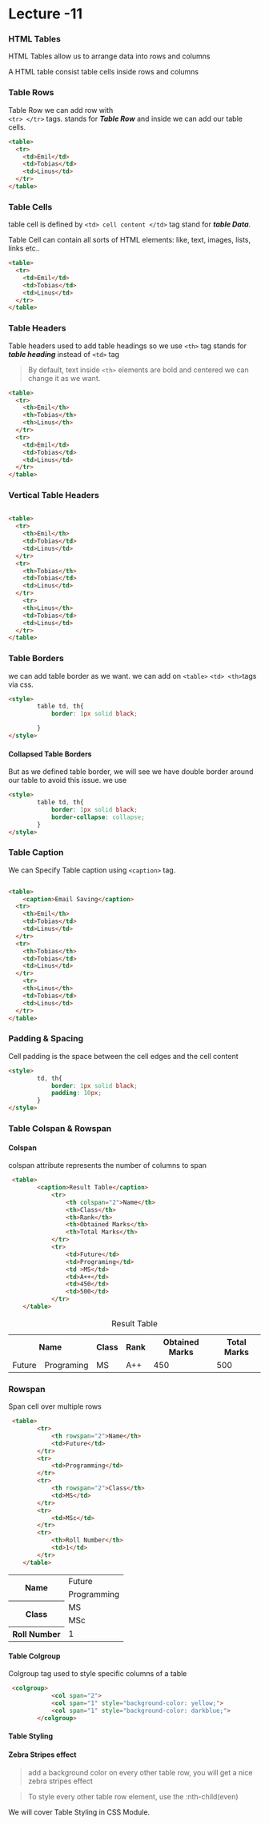 # Lecture -11

### HTML Tables


HTML Tables allow us to arrange data into rows and columns

A HTML table consist table cells inside rows and columns

### Table Rows
Table Row we can add row with  
`<tr> </tr>` tags. stands for _**Table Row**_ and inside we can add our table cells.

```html
<table>
  <tr>
    <td>Emil</td>
    <td>Tobias</td>
    <td>Linus</td>
  </tr>
</table>
```

### Table Cells
table cell is defined by
`<td> cell content </td>` tag stand for _**table Data**_.

Table Cell can contain all sorts of HTML elements: like, text, images, lists, links etc..

```html
<table>
  <tr>
    <td>Emil</td>
    <td>Tobias</td>
    <td>Linus</td>
  </tr>
</table>
```

### Table Headers

Table headers used to add table headings so we use `<th>` tag stands for _**table heading**_ instead of `<td>` tag

>By default, text inside `<th>` elements are bold and centered we can change it as we want.

```html
<table>
  <tr>
    <th>Emil</th>
    <th>Tobias</th>
    <th>Linus</th>
  </tr>
  <tr>
    <td>Emil</td>
    <td>Tobias</td>
    <td>Linus</td>
  </tr>
</table>
```
### Vertical Table Headers

```html

<table>
  <tr>
    <th>Emil</th>
    <td>Tobias</td>
    <td>Linus</td>
  </tr>
  <tr>
    <th>Tobias</th>
    <td>Tobias</td>
    <td>Linus</td>
  </tr>
    <tr>
    <th>Linus</th>
    <td>Tobias</td>
    <td>Linus</td>
  </tr>
</table>

```

### Table Borders

we can add table border as we want. we can add on `<table>` `<td> <th>`tags via css. 

```html
<style>
        table td, th{
            border: 1px solid black;

        }
</style>
```

#### Collapsed Table Borders

But as we defined table border, we will see we have double border around our table to avoid this issue. we use 

```html
<style>
        table td, th{
            border: 1px solid black;
            border-collapse: collapse;
        }
</style>
```
### Table Caption

We can Specify Table caption using `<caption>` tag.

```html

<table>
    <caption>Email Saving</caption>
  <tr>
    <th>Emil</th>
    <td>Tobias</td>
    <td>Linus</td>
  </tr>
  <tr>
    <th>Tobias</th>
    <td>Tobias</td>
    <td>Linus</td>
  </tr>
    <tr>
    <th>Linus</th>
    <td>Tobias</td>
    <td>Linus</td>
  </tr>
</table>

```

### Padding & Spacing

Cell padding is the space between the cell edges and the cell content

```html
<style>
        td, th{
            border: 1px solid black;
            padding: 10px;
        }
</style>
```

### Table Colspan & Rowspan


#### Colspan

colspan attribute represents the number of columns to span

```html
 <table>
        <caption>Result Table</caption>
            <tr>
                <th colspan="2">Name</th>
                <th>Class</th>
                <th>Rank</th>
                <th>Obtained Marks</th>
                <th>Total Marks</th>
            </tr>
            <tr>
                <td>Future</td>
                <td>Programing</td>
                <td >MS</td>
                <td>A++</td>
                <td>450</td>
                <td>500</td>
            </tr>
    </table>
```
<table>
        <caption>Result Table</caption>
            <tr>
                <th colspan="2">Name</th>
                <th>Class</th>
                <th>Rank</th>
                <th>Obtained Marks</th>
                <th>Total Marks</th>
            </tr>
            <tr>
                <td>Future</td>
                <td>Programing</td>
                <td >MS</td>
                <td>A++</td>
                <td>450</td>
                <td>500</td>
            </tr>
    </table>

### Rowspan

Span cell over multiple rows

```html
 <table>
        <tr>
            <th rowspan="2">Name</th>
            <td>Future</td>
        </tr>
        <tr>
            <td>Programming</td>
        </tr>
        <tr> 
            <th rowspan="2">Class</th>
            <td>MS</td>
        </tr>
        <tr>
            <td>MSc</td>
        </tr>
        <tr>
            <th>Roll Number</th>
            <td>1</td>
        </tr>
    </table>
```

 <table>
        <tr>
            <th rowspan="2">Name</th>
            <td>Future</td>
        </tr>
        <tr>
            <td>Programming</td>
        </tr>
        <tr> 
            <th rowspan="2">Class</th>
            <td>MS</td>
        </tr>
        <tr>
            <td>MSc</td>
        </tr>
        <tr>
            <th>Roll Number</th>
            <td>1</td>
        </tr>
    </table>
    
#### Table Colgroup

Colgroup tag used to style specific columns of a table

```html
 <colgroup>
            <col span="2">
            <col span="1" style="background-color: yellow;">
            <col span="1" style="background-color: darkblue;">
        </colgroup>

```

#### Table Styling
#### Zebra Stripes effect

>add a background color on every other table row, you will get a nice zebra stripes effect

>To style every other table row element, use the :nth-child(even)

We will cover Table Styling in CSS Module. 
